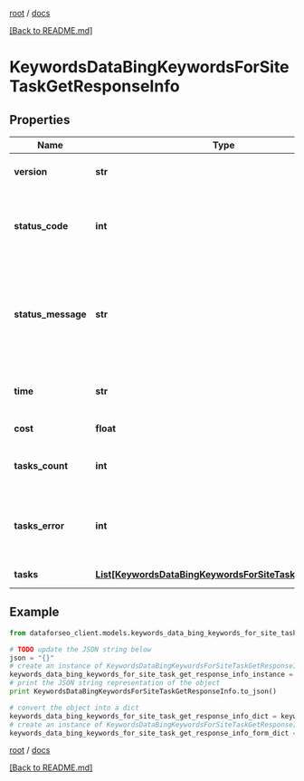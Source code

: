 [root](./../ "root") / [docs](./ "docs")

[[Back to README.md]](./../README.md "[Back to README.md]")

# KeywordsDataBingKeywordsForSiteTaskGetResponseInfo

## Properties

Name | Type | Description | Notes
------------ | ------------- | ------------- | -------------
**version** | **str** | the current version of the API | [optional]
**status_code** | **int** | general status code you can find the full list of the response codes here | [optional]
**status_message** | **str** | general informational message you can find the full list of general informational messages here | [optional]
**time** | **str** | total execution time, seconds | [optional]
**cost** | **float** | total tasks cost, USD | [optional]
**tasks_count** | **int** | the number of tasks in the tasks array | [optional]
**tasks_error** | **int** | the number of tasks in the tasks array returned with an error | [optional]
**tasks** | [**List[KeywordsDataBingKeywordsForSiteTaskGetTaskInfo]**](KeywordsDataBingKeywordsForSiteTaskGetTaskInfo.md) | array of tasks | [optional]

## Example

```python
from dataforseo_client.models.keywords_data_bing_keywords_for_site_task_get_response_info import KeywordsDataBingKeywordsForSiteTaskGetResponseInfo

# TODO update the JSON string below
json = "{}"
# create an instance of KeywordsDataBingKeywordsForSiteTaskGetResponseInfo from a JSON string
keywords_data_bing_keywords_for_site_task_get_response_info_instance = KeywordsDataBingKeywordsForSiteTaskGetResponseInfo.from_json(json)
# print the JSON string representation of the object
print KeywordsDataBingKeywordsForSiteTaskGetResponseInfo.to_json()

# convert the object into a dict
keywords_data_bing_keywords_for_site_task_get_response_info_dict = keywords_data_bing_keywords_for_site_task_get_response_info_instance.to_dict()
# create an instance of KeywordsDataBingKeywordsForSiteTaskGetResponseInfo from a dict
keywords_data_bing_keywords_for_site_task_get_response_info_form_dict = keywords_data_bing_keywords_for_site_task_get_response_info.from_dict(keywords_data_bing_keywords_for_site_task_get_response_info_dict)
```

  

[root](./../ "root") / [docs](./ "docs")

[[Back to README.md]](./../README.md "[Back to README.md]")